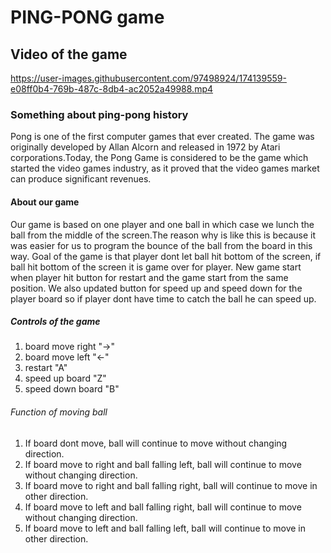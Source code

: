 # PING-PONG game

## Video of the game

https://user-images.githubusercontent.com/97498924/174139559-e08ff0b4-769b-487c-8db4-ac2052a49988.mp4

### Something about ping-pong history

Pong is one of the first computer games that ever created. The game was originally developed by Allan Alcorn and released in 1972 by Atari corporations.Today, the Pong Game is considered to be the game which started the video games industry, as it proved that the video games market can produce significant revenues.

#### About our game

Our game is based on one player and one ball in which case we lunch the ball from the middle of the screen.The reason why is like this is because it was easier for us to program the bounce of the ball from the board in this way. Goal of the game is that player dont let ball hit bottom of the screen, if ball hit bottom of the screen it is game over for player. New game start when player hit button for restart and the game start from the same position. We also updated button for speed up and speed down for the player board so if player dont have time to catch the ball he can speed up.

##### Controls of the game

1. board move right "->"
2. board move left "<-"
3. restart "A"
4. speed up board "Z"
5. speed down board "B"

###### Function of moving ball

1. If board dont move, ball will continue to move without changing direction.
2. If board move to right and ball falling left, ball will continue to move without changing direction.
3. If board move to right and ball falling right, ball will continue to move in other direction.
4. If board move to left and ball falling right, ball will continue to move without changing direction.
5. If board move to left and ball falling left, ball will continue to move in other direction.
